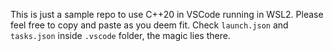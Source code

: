 This is just a sample repo to use C++20 in VSCode running in WSL2. Please feel free to copy and paste as you deem fit. Check `launch.json` and `tasks.json` inside `.vscode` folder, the magic lies there.
